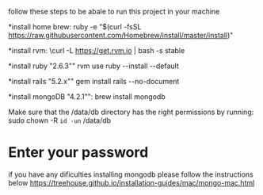 follow these steps to be abale to run this project in your machine 

*install home brew:
 ruby -e "$(curl -fsSL https://raw.githubusercontent.com/Homebrew/install/master/install)"

*install rvm:
\curl -L https://get.rvm.io | bash -s stable 

*install ruby "2.6.3""
rvm use ruby --install --default

*install rails "5.2.x""
gem install rails --no-document

*install mongoDB "4.2.1"":
brew install mongodb     


Make sure that the /data/db directory has the right permissions by running:
sudo chown -R `id -un` /data/db
# Enter your password

if you have any dificulties installing mongodb 
please follow the instructions below 
https://treehouse.github.io/installation-guides/mac/mongo-mac.html


